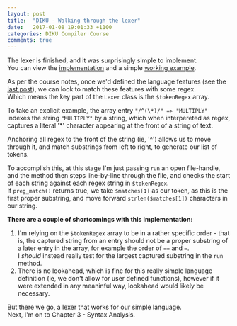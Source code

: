 ```yaml
---
layout: post
title:  "DIKU - Walking through the lexer"
date:   2017-01-08 19:01:33 +1100
categories: DIKU Compiler Course
comments: true
---
```


The lexer is finished, and it was surprisingly simple to implement.  
You can view the [implementation] and a simple [working example].  

[implementation]: https://github.com/troydaniels/DIKU-Compiler-Course/blob/master/src/Lexer.php
[working example]: https://github.com/troydaniels/DIKU-Compiler-Course/blob/master/src/implementation.php

As per the course notes, once we'd defined the language features (see the [last post]), we can look to match these features with some regex.  
Which means the key part of the ```Lexer``` class is the ```$tokenRegex``` array. 

To take an explicit example, the array entry ```"/^(\*)/" => "MULTIPLY"``` indexes the string ```"MULTIPLY"``` by a string, which when interpereted as regex, captures a literal '*' character appearing at the front of a string of text.

Anchoring all regex to the front of the string (ie, '^') allows us to move through it, and match substrings from left to right, to generate our list of tokens.

To accomplish this, at this stage I'm just passing ```run``` an open file-handle, and the method then steps line-by-line through the file, and checks the start of each string against each regex string in ```$tokenRegex```.  
If ```preg_match()``` returns true, we take ```$matches[1]``` as our token, as this is the first proper substring, and move forward ```strlen($matches[1])``` characters in our string.

**There are a couple of shortcomings with this implementation:**  
1. I'm relying on the ```$tokenRegex``` array to be in a rather specific order - that is, the captured string from an entry should not be a proper substring of a later entry in the array, for example the order of `==` and `=`.  
I _should_ instead really test for the largest captured substring in the ```run``` method.  
2. There is no lookahead, which is fine for this really simple language definition (ie, we don't allow for user defined functions), however if it were extended in any meaninful way, lookahead would likely be necessary.  

But there we go, a lexer that works for our simple language.  
Next, I'm on to Chapter 3 - Syntax Analysis.

[last post]: https://troydaniels.github.io/diku/compiler/course/2017/01/07/building-a-compiler-p2.html


